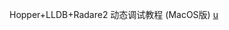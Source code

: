 

Hopper+LLDB+Radare2 动态调试教程 (MacOS版) [u](https://www.cnblogs.com/heycomputer/articles/11317400.html)

